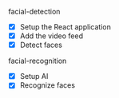 facial-detection

- [x] Setup the React application
- [x] Add the video feed
- [x] Detect faces

facial-recognition

- [x] Setup AI
- [x] Recognize faces
